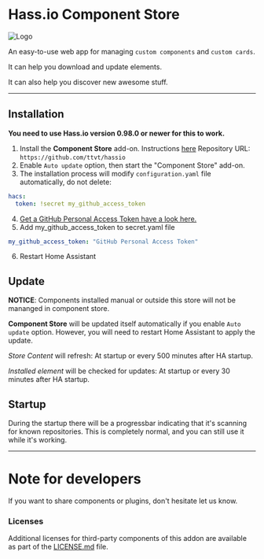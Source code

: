 # Hass.io Component Store

![Logo][logo]

An easy-to-use web app for managing `custom components` and `custom cards`.

It can help you download and update elements.

It can also help you discover new awesome stuff.

***
## Installation
**You need to use Hass.io version 0.98.0 or newer for this to work.**

1. Install the **Component Store** add-on. Instructions [here](https://www.home-assistant.io/hassio/installing_third_party_addons/)
Repository URL: `https://github.com/ttvt/hassio`
2. Enable `Auto update` option, then start the "Component Store" add-on. 
3. The installation process will modify `configuration.yaml` file automatically, do not delete:
```yaml
hacs:
  token: !secret my_github_access_token
```
4. [Get a GitHub Personal Access Token have a look here.](https://github.com/ttvt/hassio/blob/master/componentstore/docs/token.md)
5. Add my_github_access_token to secret.yaml file
```yaml
my_github_access_token: "GitHub Personal Access Token"
```
6. Restart Home Assistant


## Update
**NOTICE**: Components installed manual or outside this store will not be mananged in component store.

**Component Store** will be updated itself automatically if you enable `Auto update` option. However, you will need to restart Home Assistant to apply the update.

*Store Content* will refresh: At startup or every 500 minutes after HA startup.

*Installed element* will be checked for updates: At startup or every 30 minutes after HA startup.

## Startup
During the startup there will be a progressbar indicating that it's scanning for known repositories. This is completely normal, and you can still use it while it's working. 

***
# Note for developers
If you want to share components or plugins, don't hesitate let us know.

### Licenses
Additional licenses for third-party components of this addon are available as part of the [LICENSE.md](https://github.com/ttvt/hassio/blob/master/componentstore/docs/LICENSE.md) file.

[logo]: https://github.com/ttvt/hassio/raw/master/componentstore/logo.png